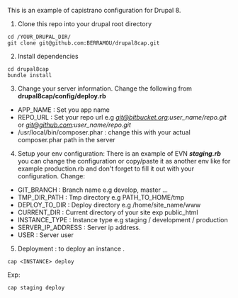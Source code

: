 This is an example of capistrano configuration for Drupal 8.

1. Clone this repo into your drupal root directory

``` 
cd /YOUR_DRUPAL_DIR/ 
git clone git@github.com:BERRAMOU/drupal8cap.git
``` 

2. Install dependencies 

```
cd drupal8cap
bundle install
```

3. Change your server information.
Change the following from **drupal8cap/config/deploy.rb** 
* APP_NAME : Set you app name
* REPO_URL : Set your repo url e.g *git@bitbucket.org:user_name/repo.git* or *git@github.com:user_name/repo.git*
* /usr/local/bin/composer.phar :  change this with your actual composer.phar path in the server

4. Setup your env configuration:
There is an example of EVN **_staging.rb_** you can change the configuration or copy/paste it as another env like for example production.rb and don't forget to fill it out with your configuration.
 Change:
 * GIT_BRANCH : Branch name e.g develop, master ...
 * TMP_DIR_PATH :  Tmp directory e.g PATH_TO_HOME/tmp  
 * DEPLOY_TO_DIR : Deploy directory e.g /home/site_name/www 
 * CURRENT_DIR : Current directory of your site exp public_html 
 * INSTANCE_TYPE : Instance type e.g staging / development / production
 * SERVER_IP_ADDRESS : Server ip address.
 * USER : Server user 
 
5. Deployment : to deploy an instance <INSTANCE> .
```
cap <INSTANCE> deploy
```
Exp:

```
cap staging deploy
```

  
